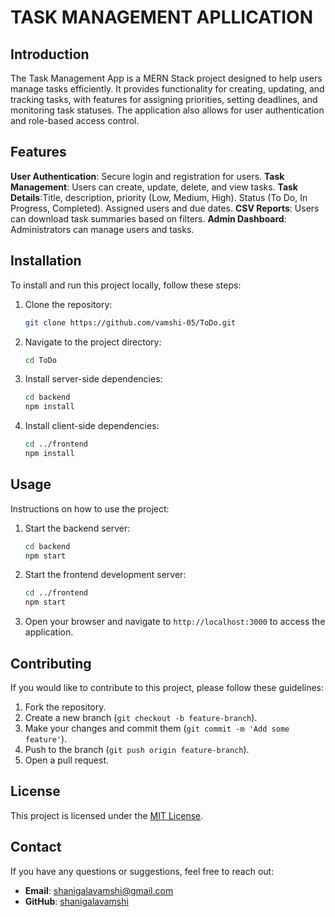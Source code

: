 
# TASK MANAGEMENT APLLICATION

## Introduction
The Task Management App is a MERN Stack project designed to help users manage tasks efficiently. It provides functionality for creating, updating, and tracking tasks, with features for assigning priorities, setting deadlines, and monitoring task statuses. The application also allows for user authentication and role-based access control.

## Features
**User Authentication**: Secure login and registration for users.
**Task Management**: Users can create, update, delete, and view tasks.
**Task Details**:Title, description, priority (Low, Medium, High).
Status (To Do, In Progress, Completed).
Assigned users and due dates.
**CSV Reports**: Users can download task summaries based on filters.
**Admin Dashboard**: Administrators can manage users and tasks.

## Installation
To install and run this project locally, follow these steps:

1. Clone the repository:
    ```sh
    git clone https://github.com/vamshi-05/ToDo.git
    ```
2. Navigate to the project directory:
    ```sh
    cd ToDo
    ```
3. Install server-side dependencies:
    ```sh
    cd backend
    npm install
    ```
4. Install client-side dependencies:
    ```sh
    cd ../frontend
    npm install
    ```

## Usage
Instructions on how to use the project:

1. Start the backend server:
    ```sh
    cd backend
    npm start
    ```
2. Start the frontend development server:
    ```sh
    cd ../frontend
    npm start
    ```
3. Open your browser and navigate to `http://localhost:3000` to access the application.

## Contributing
If you would like to contribute to this project, please follow these guidelines:

1. Fork the repository.
2. Create a new branch (`git checkout -b feature-branch`).
3. Make your changes and commit them (`git commit -m 'Add some feature'`).
4. Push to the branch (`git push origin feature-branch`).
5. Open a pull request.

## License
This project is licensed under the [MIT License](LICENSE).

## Contact
If you have any questions or suggestions, feel free to reach out:

- **Email**: shanigalavamshi@gmail.com
- **GitHub**: [shanigalavamshi](https://github.com/vamshi-05)
